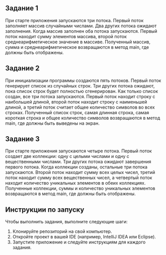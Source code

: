 ## Задание 1

При старте приложения запускаются три потока. Первый поток заполняет массив случайными числами. Два других потока ожидают заполнения. Когда массив заполнен оба потока запускаются. Первый поток находит сумму элементов массива, второй поток среднеарифметическое значение в массиве. Полученный массив, сумма и среднеарифметическое возвращаются в метод main, где должны быть отображены.

## Задание 2

При инициализации программы создаются пять потоков. Первый поток генерирует список из случайных строк. Три других потока ожидают, пока список строк будет полностью сгенерирован. Как только список создан, все три потока запускаются. Первый поток находит строку с наибольшей длиной, второй поток находит строку с наименьшей длиной, а третий поток считает общее количество символов во всех строках. Полученный список строк, самая длинная строка, самая короткая строка и общее количество символов возвращаются в метод main, где должны быть выведены на экран.

## Задание 3

При старте приложения запускаются четыре потока. Первый поток создает две коллекции: одну с целыми числами и одну с вещественными числами. Три других потока ожидают завершения первого потока. Когда коллекции созданы, остальные три потока запускаются. Второй поток находит сумму всех целых чисел, третий поток находит сумму всех вещественных чисел, а четвертый поток находит количество уникальных элементов в обеих коллекциях. Полученные коллекции, суммы и количество уникальных элементов возвращаются в метод main, где должны быть отображены.

## Инструкции по запуску

Чтобы выполнить задания, выполните следующие шаги:

1. Клонируйте репозиторий на свой компьютер.
2. Откройте проект в вашей IDE (например, IntelliJ IDEA или Eclipse).
3. Запустите приложение и следуйте инструкциям для каждого задания.
